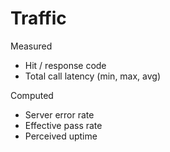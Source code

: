 # Traffic

Measured
- Hit / response code
- Total call latency (min, max, avg)


Computed
- Server error rate
- Effective pass rate
- Perceived uptime